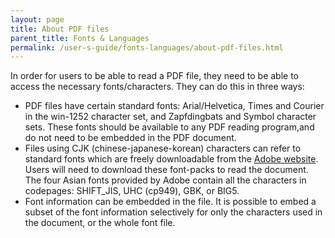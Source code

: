 ```yaml
---
layout: page
title: About PDF files
parent_title: Fonts & Languages
permalink: /user-s-guide/fonts-languages/about-pdf-files.html
---
```


<div id="bpmbook" class="bpmbook" style="direction:ltr;">
<div class="topic_user_field">
<div id="U0">
<p>In order for users to be able to read a PDF file, they need to be able to access the necessary fonts/characters. They can do this in three ways:</p>
<ul>
<li>PDF files have certain standard fonts: Arial/Helvetica, Times and Courier in the win-1252 character set, and Zapfdingbats and Symbol character sets. These fonts should be available to any PDF reading program,and do not need to be embedded in the PDF document.

</li>
<li>Files using CJK (chinese-japanese-korean) characters can refer to standard fonts which are freely downloadable from the <a href="http://www.adobe.com/products/acrobat/acrrasianfontpack.html" target="_blank">Adobe website</a>. Users will need to download these font-packs to read the document. The four Asian fonts provided by Adobe contain all the characters in codepages: SHIFT_JIS, UHC (cp949), GBK, or BIG5.</li>
<li>Font information can be embedded in the file. It is possible to embed a subset of the font information selectively for only the characters used in the document, or the whole font file.</li>
</ul>
<p> </p>
</div>
</div>

